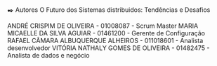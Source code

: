 ✒️ Autores
O Futuro dos Sistemas distribuidos: Tendências e Desafios

ANDRÉ CRISPIM DE OLIVEIRA - 01008087 - Scrum Master
MARIA MICAELLE DA SILVA AGUIAR - 01461200 - Gerente de Configuração
RAFAEL CÂMARA ALBUQUERQUE ALHEIROS - 011018601 - Analista desenvolvedor 
VITÓRIA NATHALY GOMES DE OLIVEIRA - 01482475 - Analista de dados e negócio
